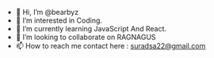 - 👋 Hi, I’m @bearbyz
- 👀 I’m interested in Coding.
- 🌱 I’m currently learning JavaScript And React.
- 💞️ I’m looking to collaborate on RAGNAGUS
- 📫 How to reach me contact here : suradsa22@gmail.com

<!---
bearbyz/bearbyz is a ✨ special ✨ repository because its `README.md` (this file) appears on your GitHub profile.
You can click the Preview link to take a look at your changes.
--->
